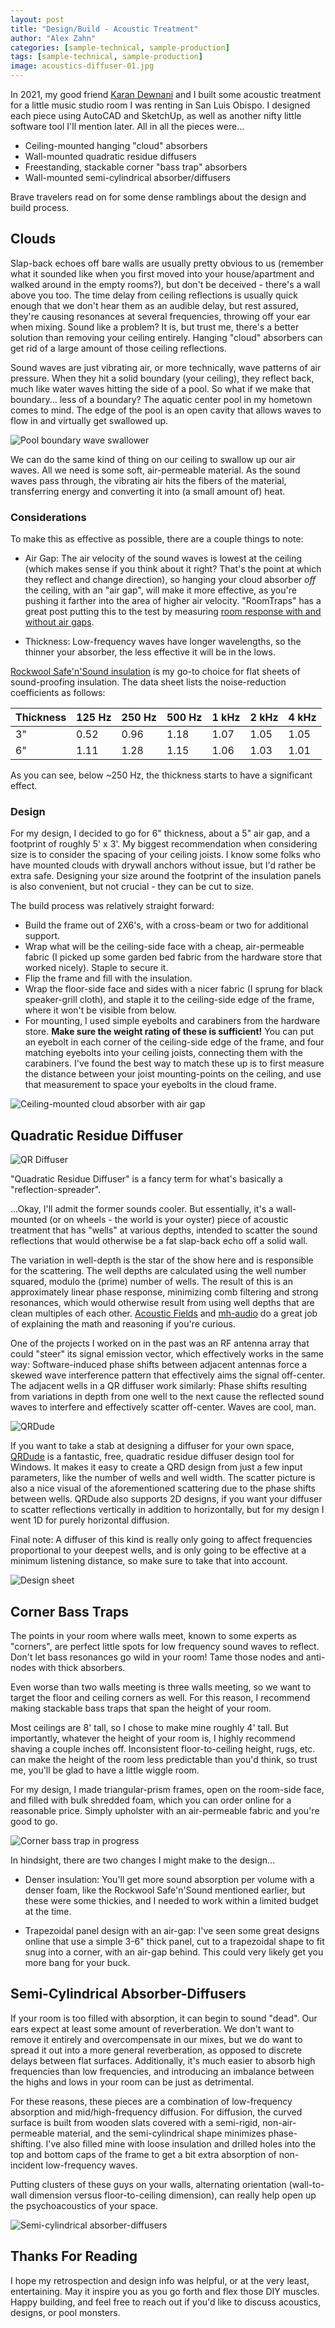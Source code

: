 ```yaml
---
layout: post
title: "Design/Build - Acoustic Treatment"
author: "Alex Zahn"
categories: [sample-technical, sample-production]
tags: [sample-technical, sample-production]
image: acoustics-diffuser-01.jpg
---
```


In 2021, my good friend [Karan Dewnani](https://www.instagram.com/builds_by_kd/) and I built some acoustic treatment for a little music studio room I was renting in San Luis Obispo. I designed each piece using AutoCAD and SketchUp, as well as another nifty little software tool I'll mention later. All in all the pieces were...

* Ceiling-mounted hanging "cloud" absorbers
* Wall-mounted quadratic residue diffusers
* Freestanding, stackable corner "bass trap" absorbers
* Wall-mounted semi-cylindrical absorber/diffusers

Brave travelers read on for some dense ramblings about the design and build process.

## Clouds

Slap-back echoes off bare walls are usually pretty obvious to us (remember what it sounded like when you first moved into your house/apartment and walked around in the empty rooms?), but don't be deceived - there's a wall above you too. The time delay from ceiling reflections is usually quick enough that we don't hear them as an audible delay, but rest assured, they're causing resonances at several frequencies, throwing off your ear when mixing. Sound like a problem? It is, but trust me, there's a better solution than removing your ceiling entirely. Hanging "cloud" absorbers can get rid of a large amount of those ceiling reflections. 

Sound waves are just vibrating air, or more technically, wave patterns of air pressure. When they hit a solid boundary (your ceiling), they reflect back, much like water waves hitting the side of a pool. So what if we make that boundary... less of a boundary? The aquatic center pool in my hometown comes to mind. The edge of the pool is an open cavity that allows waves to flow in and virtually get swallowed up. 

![Pool boundary wave swallower](https://alexzahnaudio.com/assets/img/acoustics-pool-wave-monster.png "Hungry little guy")

We can do the same kind of thing on our ceiling to swallow up our air waves. All we need is some soft, air-permeable material. As the sound waves pass through, the vibrating air hits the fibers of the material, transferring energy and converting it into (a small amount of) heat. 

### Considerations

To make this as effective as possible, there are a couple things to note:

* Air Gap: The air velocity of the sound waves is lowest at the ceiling (which makes sense if you think about it right? That's the point at which they reflect and change direction), so hanging your cloud absorber *off* the ceiling, with an "air gap", will make it more effective, as you're pushing it farther into the area of higher air velocity. "RoomTraps" has a great post putting this to the test by measuring [room response with and without air gaps](https://realtraps.com/art_gaps.htm).

* Thickness: Low-frequency waves have longer wavelengths, so the thinner your absorber, the less effective it will be in the lows.

[Rockwool Safe'n'Sound insulation](https://www.google.com/search?q=rockwool+safe%27n%27sound) is my go-to choice for flat sheets of sound-proofing insulation. The data sheet lists the noise-reduction coefficients as follows:

| Thickness | 125 Hz | 250 Hz | 500 Hz | 1 kHz | 2 kHz | 4 kHz |
| --------- | ------ | ------ | ------ | ----- | ----- | ----- |
| 3"        | 0.52   | 0.96   | 1.18   | 1.07  | 1.05  | 1.05  |
| 6"        | 1.11   | 1.28   | 1.15   | 1.06  | 1.03  | 1.01  |

As you can see, below ~250 Hz, the thickness starts to have a significant effect. 

### Design

For my design, I decided to go for 6" thickness, about a 5" air gap, and a footprint of roughly 5' x 3'. My biggest recommendation when considering size is to consider the spacing of your ceiling joists. I know some folks who have mounted clouds with drywall anchors without issue, but I'd rather be extra safe. Designing your size around the footprint of the insulation panels is also convenient, but not crucial - they can be cut to size.

The build process was relatively straight forward:

* Build the frame out of 2X6's, with a cross-beam or two for additional support.
* Wrap what will be the ceiling-side face with a cheap, air-permeable fabric (I picked up some garden bed fabric from the hardware store that worked nicely). Staple to secure it.
* Flip the frame and fill with the insulation.
* Wrap the floor-side face and sides with a nicer fabric (I sprung for black speaker-grill cloth), and staple it to the ceiling-side edge of the frame, where it won't be visible from below.
* For mounting, I used simple eyebolts and carabiners from the hardware store. **Make sure the weight rating of these is sufficient!** You can put an eyebolt in each corner of the ceiling-side edge of the frame, and four matching eyebolts into your ceiling joists, connecting them with the carabiners. I've found the best way to match these up is to first measure the distance between your joist mounting-points on the ceiling, and use that measurement to space your eyebolts in the cloud frame.

![Ceiling-mounted cloud absorber with air gap](https://alexzahnaudio.com/assets/img/acoustics-cloud-01.jpg "Finished cloud hanging out")

## Quadratic Residue Diffuser

![QR Diffuser](https://alexzahnaudio.com/assets/img/acoustics-diffuser-01 "Wells on wells")

"Quadratic Residue Diffuser" is a fancy term for what's basically a "reflection-spreader". 

...Okay, I'll admit the former sounds cooler. But essentially, it's a wall-mounted (or on wheels - the world is your oyster) piece of acoustic treatment that has "wells" at various depths, intended to scatter the sound reflections that would otherwise be a fat slap-back echo off a solid wall.

The variation in well-depth is the star of the show here and is responsible for the scattering. The well depths are calculated using the well number squared, modulo the (prime) number of wells. The result of this is an approximately linear phase response, minimizing comb filtering and strong resonances, which would otherwise result from using well depths that are clean multiples of each other. [Acoustic Fields](https://www.acousticfields.com/quadratic-diffusion-diffused/) and [mh-audio](http://www.mh-audio.nl/Acoustics/diffusor.asp) do a great job of explaining the math and reasoning if you're curious.

<tangent>
One of the projects I worked on in the past was an RF antenna array that could "steer" its signal emission vector, which effectively works in the same way: Software-induced phase shifts between adjacent antennas force a skewed wave interference pattern that effectively aims the signal off-center. The adjacent wells in a QR diffuser work similarly: Phase shifts resulting from variations in depth from one well to the next cause the reflected sound waves to interfere and effectively scatter off-center. Waves are cool, man.
</tangent>

![QRDude](https://alexzahnaudio.com/assets/img/acoustics-qrdude.png "Dude, where's my QR? ...sorry")

If you want to take a stab at designing a diffuser for your own space, [QRDude](https://www.subwoofer-builder.com/qrdude.htm) is a fantastic, free, quadratic residue diffuser design tool for Windows. It makes it easy to create a QRD design from just a few input parameters, like the number of wells and well width. The scatter picture is also a nice visual of the aforementioned scattering due to the phase shifts between wells. QRDude also supports 2D designs, if you want your diffuser to scatter reflections vertically in addition to horizontally, but for my design I went 1D for purely horizontal diffusion.

Final note: A diffuser of this kind is really only going to affect frequencies proportional to your deepest wells, and is only going to be effective at a minimum listening distance, so make sure to take that into account.

![Design sheet](https://alexzahnaudio.com/assets/img/acoustics-design-sheet.jpg "Quick maths")

## Corner Bass Traps

The points in your room where walls meet, known to some experts as "corners", are perfect little spots for low frequency sound waves to reflect. Don't let bass resonances go wild in your room! Tame those nodes and anti-nodes with thick absorbers.

Even worse than two walls meeting is three walls meeting, so we want to target the floor and ceiling corners as well. For this reason, I recommend making stackable bass traps that span the height of your room. 

Most ceilings are 8' tall, so I chose to make mine roughly 4' tall. But importantly, whatever the height of your room is, I highly recommend shaving a couple inches off. Inconsistent floor-to-ceiling height, rugs, etc. can make the height of the room less predictable than you'd think, so trust me, you'll be glad to have a little wiggle room.

For my design, I made triangular-prism frames, open on the room-side face, and filled with bulk shredded foam, which you can order online for a reasonable price. Simply upholster with an air-permeable fabric and you're good to go.

![Corner bass trap in progress](https://alexzahnaudio.com/assets/img/acoustics-corner-bass-trap-01.png "Cleaning up shredded foam is the most fun you'll ever have")

In hindsight, there are two changes I might make to the design...

* Denser insulation: You'll get more sound absorption per volume with a denser foam, like the Rockwool Safe'n'Sound mentioned earlier, but these were some thickies, and I needed to work within a limited budget at the time.

* Trapezoidal panel design with an air-gap: I've seen some great designs online that use a simple 3-6" thick panel, cut to a trapezoidal shape to fit snug into a corner, with an air-gap behind. This could very likely get you more bang for your buck.

## Semi-Cylindrical Absorber-Diffusers

If your room is too filled with absorption, it can begin to sound "dead". Our ears expect at least some amount of reverberation. We don't want to remove it entirely and overcompensate in our mixes, but we do want to spread it out into a more general reverberation, as opposed to discrete delays between flat surfaces. Additionally, it's much easier to absorb high frequencies than low frequencies, and introducing an imbalance between the highs and lows in your room can be just as detrimental.

For these reasons, these pieces are a combination of low-frequency absorption and mid/high-frequency diffusion. For diffusion, the curved surface is built from wooden slats covered with a semi-rigid, non-air-permeable material, and the semi-cylindrical shape minimizes phase-shifting. I've also filled mine with loose insulation and drilled holes into the top and bottom caps of the frame to get a bit extra absorption of non-incident low-frequency waves.

Putting clusters of these guys on your walls, alternating orientation (wall-to-wall dimension versus floor-to-ceiling dimension), can really help open up the psychoacoustics of your space.

![Semi-cylindrical absorber-diffusers](https://alexzahnaudio.com/assets/img/acoustics-curved-01.jpg "Compared to all the aforementioned pieces, these are my favorite to transport")

## Thanks For Reading

I hope my retrospection and design info was helpful, or at the very least, entertaining. May it inspire you as you go forth and flex those DIY muscles. Happy building, and feel free to reach out if you'd like to discuss acoustics, designs, or pool monsters.

